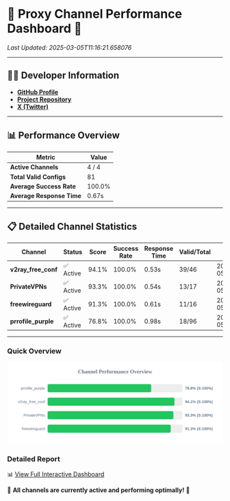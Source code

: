 # 🌟 Proxy Channel Performance Dashboard 🌟

_Last Updated: 2025-03-05T11:16:21.658076_

---

## 👩‍💻 Developer Information

- **[GitHub Profile](https://github.com/4n0nymou3)**  
- **[Project Repository](https://github.com/4n0nymou3/multi-proxy-config-fetcher)**  
- **[X (Twitter)](https://x.com/4n0nymou3)**  

---

## 📊 Performance Overview

| Metric                | Value       |
|-----------------------|-------------|
| **Active Channels**   | 4 / 4       |
| **Total Valid Configs** | 81          |
| **Average Success Rate** | 100.0%      |
| **Average Response Time** | 0.67s       |

---

## 📋 Detailed Channel Statistics

| Channel          | Status     | Score  | Success Rate | Response Time | Valid/Total | Last Success               |
|------------------|------------|--------|--------------|---------------|-------------|----------------------------|
| **v2ray_free_conf**  | ✅ Active  | 94.1%  | 100.0% | 0.53s         | 39/46       | 2025-03-05T11:16:20.446030 |
| **PrivateVPNs**  | ✅ Active  | 93.3%  | 100.0% | 0.54s         | 13/17       | 2025-03-05T11:16:21.024156 |
| **freewireguard**  | ✅ Active  | 91.3%  | 100.0% | 0.61s         | 11/16       | 2025-03-05T11:16:21.656263 |
| **prrofile_purple**  | ✅ Active  | 76.8%  | 100.0% | 0.98s         | 18/96       | 2025-03-05T11:16:19.863715 |

---

### Quick Overview
<div align="center">
  <a href="https://raw.githubusercontent.com/nullluser/NullRepo/refs/heads/main/assets/channel_stats_chart.svg">
    <img src="https://raw.githubusercontent.com/nullluser/NullRepo/refs/heads/main/assets/channel_stats_chart.svg" alt="Source Performance Statistics" width="800">
  </a>
</div>

### Detailed Report
📊 [View Full Interactive Dashboard](https://htmlpreview.github.io/?https://github.com/nullluser/NullRepo/blob/main/assets/performance_report.html)

🎉 **All channels are currently active and performing optimally!** 🎉

